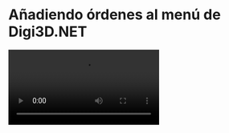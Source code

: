 # Añadiendo órdenes al menú de Digi3D.NET

<video controls>
    <source src="https://digi21.blob.core.windows.net/videos-ayuda/desarrollo/26.%20A%C3%B1adiendo%20ordenes%20al%20menu%20de%20Digi3D.mp4" type="video/mp4">
</video>

